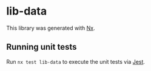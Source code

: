 # lib-data

This library was generated with [Nx](https://nx.dev).

## Running unit tests

Run `nx test lib-data` to execute the unit tests via [Jest](https://jestjs.io).

